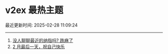 # v2ex 最热主题

最近更新时间: 2025-02-28 11:09:24

--- 
1. [没人聊聊最近的纳指吗? 跌麻了](https://www.v2ex.com/t/1114779) 
2. [2 月最后一天，祝自己快乐](https://www.v2ex.com/t/1114780) 
